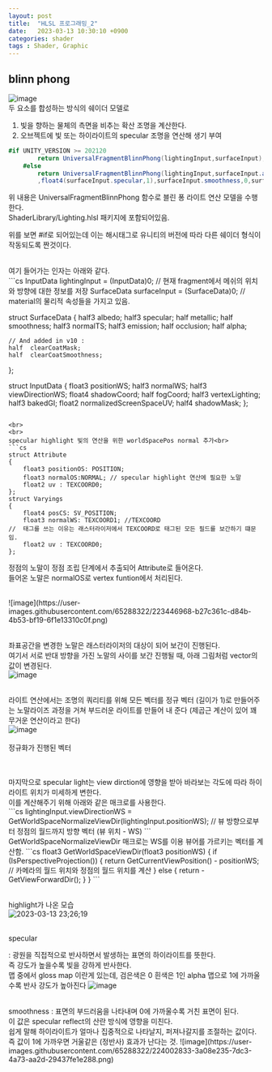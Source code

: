 ```yaml
---
layout: post
title:  "HLSL 프로그래밍_2"
date:   2023-03-13 10:30:10 +0900
categories: shader
tags : Shader, Graphic
---
```

## blinn phong <br>
![image](https://user-images.githubusercontent.com/65288322/224728101-93d2245a-e591-47b8-ab97-436b9c78eda3.png)<br>
두 요소를 합성하는 방식의 쉐이더 모델로
1. 빛을 향하는 물체의 측면을 비추는 확산 조명을 계산한다.
2. 오브젝트에 빛 또는 하이라이트의 specular 조명을 연산해 생기 부여

```cs
#if UNITY_VERSION >= 202120
        return UniversalFragmentBlinnPhong(lightingInput,surfaceInput);
    #else
        return UniversalFragmentBlinnPhong(lightingInput,surfaceInput.albedo
        ,float4(surfaceInput.specular,1),surfaceInput.smoothness,0,surfaceInput.alpha);
```

위 내용은 UniversalFragmentBlinnPhong 함수로 블린 퐁 라이트 연산 모델을 수행한다.<br> ShaderLibrary/Lighting.hlsl 패키지에 포함되어있음.

위를 보면 #if로 되어있는데 이는 해시태그로 유니티의 버전에 따라 다른 쉐이더 형식이 작동되도록 짠것이다.

<br>
여기 들어가는 인자는 아래와 같다.<br>
```cs
InputData lightingInput = (InputData)0;
// 현재 fragment에서 메쉬의 위치와 방향에 대한 정보를 저장
SurfaceData surfaceInput = (SurfaceData)0;
// material의 물리적 속성들을 가지고 있음.

struct SurfaceData {
    half3 albedo;
    half3 specular;
    half  metallic;
    half  smoothness;
    half3 normalTS;
    half3 emission;
    half  occlusion;
    half  alpha;

	// And added in v10 :
    half  clearCoatMask;
    half  clearCoatSmoothness;
};

struct InputData {
    float3  positionWS;
    half3   normalWS;
    half3   viewDirectionWS;
    float4  shadowCoord;
    half    fogCoord;
    half3   vertexLighting;
    half3   bakedGI;
    float2  normalizedScreenSpaceUV;
    half4   shadowMask;
};
```

<br>
<br>
specular highlight 빛의 연산을 위한 worldSpacePos normal 추가<br>
```cs
struct Attribute
{
    float3 positionOS: POSITION;
    float3 normalOS:NORMAL; // specular highlight 연산에 필요한 노말
    float2 uv : TEXCOORD0;
};
struct Varyings
{
    float4 posCS: SV_POSITION;
    float3 normalWS: TEXCOORD1; //TEXCOORD
//  태그를 쓰는 이유는 래스터라이저에서 TEXCOORD로 태그된 모든 필드를 보간하기 떄문임.
    float2 uv : TEXCOORD0;
};
```

정점의 노말이 정점 조립 단계에서 추출되어 Attribute로 들어온다.<br>
들어온 노말은 normalOS로 vertex funtion에서 처리된다.<br>

<br>
![image](https://user-images.githubusercontent.com/65288322/223446968-b27c361c-d84b-4b53-bf19-6f1e13310c0f.png)<br><br>

좌표공간을 변경한 노말은 래스터라이저의 대상이 되어 보간이 진행된다.<br>
여기서 서로 반대 방향을 가진 노말의 사이를 보간 진행될 때, 아래 그림처럼 vector의 값이 변경된다.<br>
![image](https://user-images.githubusercontent.com/65288322/223447305-f87e94bd-6162-4e33-bbda-f0894726b6fb.png)<br><br>

라이트 연산에서는 조명의 쿼리티를 위해 모든 벡터를 정규 벡터 (길이가 1)로 만들어주는 노말라이즈 과정을 거쳐 부드러운 라이트를 만들어 내 준다 (제곱근 계산이 있어 꽤 무거운 연산이라고 한다)<br>
![image](https://user-images.githubusercontent.com/65288322/223447943-c6e6f8b2-bfb2-49ec-98d0-0ad255dd43c9.png)<br><br>
정규화가 진행된 벡터

<br>
<br>
마지막으로 specular light는 view dirction에 영향을 받아 바라보는 각도에 따라 하이라이트 위치가 미세하게 변한다. <br>
이를 계산해주기 위해 아래와 같은 매크로를 사용한다. <br>
```cs
lightingInput.viewDirectionWS =
 GetWorldSpaceNormalizeViewDir(lightingInput.positionWS);
    // 뷰 방향으로부터 정점의 월드까지 방향 벡터 (뷰 위치 - WS)
```

<br>
GetWorldSpaceNormalizeViewDir 매크로는 WS를 이용 뷰어를 가르키는 벡터를 계산함.
```cs
float3 GetWorldSpaceViewDir(float3 positionWS)
{
    if (IsPerspectiveProjection())
    {
        return GetCurrentViewPosition() - positionWS;
        // 카메라의 월드 위치와 정점의 월드 위치를 계산
    }
    else
    {
        return -GetViewForwardDir();
    }
}
```

<br>
<br>

highlight가 나온 모습 <br>
![2023-03-13 23;26;19](https://user-images.githubusercontent.com/65288322/224730950-7797324e-3e27-4eac-9cc0-a5cc21f0979e.gif)

<br>
specular<br>

: 광원을 직접적으로 반사하면서 발생하는 표면의 하이라이트를 뜻한다.<br> 즉 강도가 높을수록 빛을 강하게 반사한다.<br> 맵 중에서 gloss map 이란게 있는데, 검은색은 0 흰색은 1인 alpha 맵으로 1에 가까울수록 반사 강도가 높아진다
![image](https://user-images.githubusercontent.com/65288322/224002360-5181fa13-d26c-40d0-a0d8-2723235df56e.png)<br>

<br>
smoothness
: 표면의 부드러움을 나타내며 0에 가까울수록 거친 표면이 된다.<br> 이 값은 specular reflect의 산란 방식에 영향을 미친다.<br> 쉽게 말해 하이라이트가 얼마나 집중적으로 나타날지, 퍼져나갈지를 조절하는 값이다.<br> 즉 값이 1에 가까우면 거울같은 (정반사) 효과가 난다는 것.
![image](https://user-images.githubusercontent.com/65288322/224002833-3a08e235-7dc3-4a73-aa2d-29437fe1e288.png)
